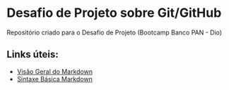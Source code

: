 # Desafio de Projeto sobre Git/GitHub 
Repositório criado para o Desafio de Projeto (Bootcamp Banco PAN - Dio) 

## Links úteis:

 - [Visão Geral do Markdown](https://www.markdownguide.org/getting-started/)
 - [Sintaxe Básica Markdown](https://www.markdownguide.org/basic-syntax/)

 

